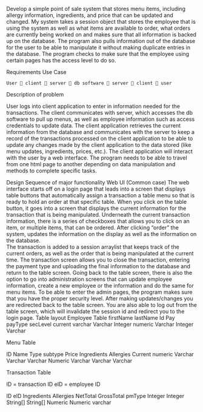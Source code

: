 Develop a simple point of sale system that stores menu items, including allergy information, ingredients, and price that can be updated and changed.  My system takes a session object that stores the employee
that is using the system as well as what items are available to order, what orders are currently being worked on and makes sure that all information is backed up on the database.  The program also pulls 
information out of the database for the user to be able to manipulate it without making duplicate entries in the database.  The program checks to make sure that the employee using certain pages has the access
level to do so.

Requirements
Use Case

	User  client  server  db software  server  client  user
Description of problem

User logs into client application to enter in information needed for the transactions.  The client communicates with server, which accesses the db software to pull up menus, as well as employee information 
such as access credentials to update data.  The client application retrieves the current information from the database and communicates with the server to keep a record of the transactions processed on the 
client application to be able to update any changes made by the client application to the data stored (like menu updates, ingredients, prices, etc.).  The client application will interact with the user by a 
web interface.  The program needs to be able to travel from one html page to another depending on data manipulation and methods to complete specific tasks.
 

Design
Sequence of major functionality
Web UI (Common case)
	The web interface starts off on a login page that leads into a screen that displays table buttons that automatically assign a transaction a table menu so that is ready to hold an order at that specific table. 
 When you click on the table button, it goes into a screen that displays the current information for the transaction that is being manipulated.  Underneath the current transaction information, there is a series 
 of checkboxes that allows you to click on an item, or multiple items, that can be ordered.  After clicking “order” the system, updates the information on the display as well as the information on the database.  
 The transaction is added to a session arraylist that  keeps track of the current orders, as well as the order that is being manipulated at the current time.  The transaction screen allows you to close the 
 transaction, entering the payment type and uploading the final information to the database and return to the table screen.  Going back to the table screen, there is also the option to go into administration 
 screens that can update employee information, create a new employee or the information and do the same for menu items.  To be able to enter the admin pages, the program makes sure that you have the proper 
 security level.  After making updates/changes you are redirected back to the table screen.  You are also able to log out from the table screen, which will invalidate the session id and redirect you to the 
 login page.
Table layout
			Employee Table
firstName	  lastName	  Id	    Pay	    payType	secLevel	current
varchar	    Varchar	    Integer	numeric	Varchar	Integer	  Varchar

Menu Table

ID	    Name	  Type	  subtype	Price	  Ingredients	Allergies	Current
numeric	Varchar	Varchar	Varchar	Numeric	Varchar	    Varchar	  Varchar

Transaction Table

ID = transaction ID
eID = employee ID

ID	    eID	    Ingredients	Allergies	NetTotal	GrossTotal	pmType
Integer	Integer	String[]	  String[]	Numeric	  Numeric	    varchar
